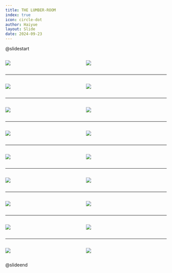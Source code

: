 ```yaml
---
title: THE LUMBER-ROOM
index: true
icon: circle-dot
author: Haiyue
layout: Slide
date: 2024-09-23
---
```

 
@slidestart

<div style="display:flex">
<div style="flex:1">

![](/reading/english/Level-Z/THE%20LUMBER-ROOM/001.webp)
</div>
<div style="flex:1">

![](/reading/english/Level-Z/THE%20LUMBER-ROOM/002.webp)
</div>
</div>

---

<div style="display:flex">
<div style="flex:1">

![](/reading/english/Level-Z/THE%20LUMBER-ROOM/003.webp)
</div>
<div style="flex:1">

![](/reading/english/Level-Z/THE%20LUMBER-ROOM/004.webp)
</div>
</div>

---

<div style="display:flex">
<div style="flex:1">

![](/reading/english/Level-Z/THE%20LUMBER-ROOM/005.webp)
</div>
<div style="flex:1">

![](/reading/english/Level-Z/THE%20LUMBER-ROOM/006.webp)
</div>
</div>

---

<div style="display:flex">
<div style="flex:1">

![](/reading/english/Level-Z/THE%20LUMBER-ROOM/007.webp)
</div>
<div style="flex:1">

![](/reading/english/Level-Z/THE%20LUMBER-ROOM/008.webp)
</div>
</div>

---

<div style="display:flex">
<div style="flex:1">

![](/reading/english/Level-Z/THE%20LUMBER-ROOM/009.webp)
</div>
<div style="flex:1">

![](/reading/english/Level-Z/THE%20LUMBER-ROOM/010.webp)
</div>
</div>

---

<div style="display:flex">
<div style="flex:1">

![](/reading/english/Level-Z/THE%20LUMBER-ROOM/011.webp)
</div>
<div style="flex:1">

![](/reading/english/Level-Z/THE%20LUMBER-ROOM/012.webp)
</div>
</div>

---

<div style="display:flex">
<div style="flex:1">

![](/reading/english/Level-Z/THE%20LUMBER-ROOM/013.webp)
</div>
<div style="flex:1">

![](/reading/english/Level-Z/THE%20LUMBER-ROOM/014.webp)
</div>
</div>

---

<div style="display:flex">
<div style="flex:1">

![](/reading/english/Level-Z/THE%20LUMBER-ROOM/015.webp)
</div>
<div style="flex:1">

![](/reading/english/Level-Z/THE%20LUMBER-ROOM/016.webp)
</div>
</div>

---

<div style="display:flex">
<div style="flex:1">

![](/reading/english/Level-Z/THE%20LUMBER-ROOM/017.webp)
</div>
<div style="flex:1">

![](/reading/english/Level-Z/THE%20LUMBER-ROOM/018.webp)
</div>
</div>

@slideend